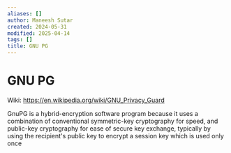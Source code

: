 ```yaml
---
aliases: []
author: Maneesh Sutar
created: 2024-05-31
modified: 2025-04-14
tags: []
title: GNU PG
---
```


# GNU PG

Wiki: <https://en.wikipedia.org/wiki/GNU_Privacy_Guard>

GnuPG is a hybrid-encryption software program because it uses a combination of conventional symmetric-key cryptography for speed, and public-key cryptography for ease of secure key exchange, typically by using the recipient's public key to encrypt a session key which is used only once
